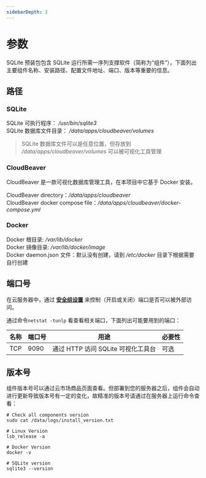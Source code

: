 ```yaml
---
sidebarDepth: 3
---
```


# 参数

SQLite 预装包包含 SQLite 运行所需一序列支撑软件（简称为“组件”），下面列出主要组件名称、安装路径、配置文件地址、端口、版本等重要的信息。

## 路径

### SQLite

SQLite 可执行程序： */usr/bin/sqlite3*  
SQLite 数据库文件目录： */data/apps/cloudbeaver/volumes*  

> SQLite 数据库文件可以是任意位置，但存放到 */data/apps/cloudbeaver/volumes* 可以被可视化工具管理

### CloudBeaver

CloudBeaver 是一款可视化数据库管理工具，在本项目中它基于 Docker 安装。  

CloudBeaver directory：*/data/apps/cloudbeaver*  
CloudBeaver docker compose file：*/data/apps/cloudbeaver/docker-compose.yml* 

### Docker

Docker 根目录: */var/lib/docker*  
Docker 镜像目录: */var/lib/docker/image*   
Docker daemon.json 文件：默认没有创建，请到 */etc/docker* 目录下根据需要自行创建   

## 端口号

在云服务器中，通过 **[安全组设置](https://support.websoft9.com/docs/faq/zh/tech-instance.html)** 来控制（开启或关闭）端口是否可以被外部访问。 

通过命令`netstat -tunlp` 看查看相关端口，下面列出可能要用到的端口：

| 名称 | 端口号 | 用途 |  必要性 |
| --- | --- | --- | --- |
| TCP | 9090 | 通过 HTTP 访问 SQLite 可视化工具台 | 可选 |

## 版本号

组件版本号可以通过云市场商品页面查看。但部署到您的服务器之后，组件会自动进行更新导致版本号有一定的变化，故精准的版本号请通过在服务器上运行命令查看：

```shell
# Check all components version
sudo cat /data/logs/install_version.txt

# Linux Version
lsb_release -a

# Docker Version
docker -v

# SQLite version
sqlite3 --version
```
